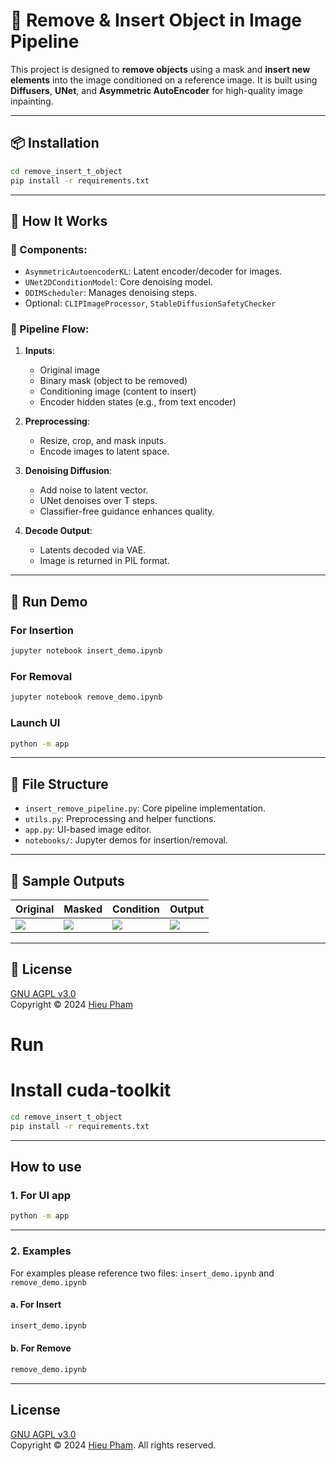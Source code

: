 # 🧠 Remove & Insert Object in Image Pipeline

This project is designed to **remove objects** using a mask and **insert new elements** into the image conditioned on a reference image. It is built using **Diffusers**, **UNet**, and **Asymmetric AutoEncoder** for high-quality image inpainting.

---

## 📦 Installation

```bash
cd remove_insert_t_object
pip install -r requirements.txt
```

---

## 🚀 How It Works

### 🔧 Components:

- `AsymmetricAutoencoderKL`: Latent encoder/decoder for images.
- `UNet2DConditionModel`: Core denoising model.
- `DDIMScheduler`: Manages denoising steps.
- Optional: `CLIPImageProcessor`, `StableDiffusionSafetyChecker`

### 🔁 Pipeline Flow:

1. **Inputs**:

   - Original image
   - Binary mask (object to be removed)
   - Conditioning image (content to insert)
   - Encoder hidden states (e.g., from text encoder)

2. **Preprocessing**:

   - Resize, crop, and mask inputs.
   - Encode images to latent space.

3. **Denoising Diffusion**:

   - Add noise to latent vector.
   - UNet denoises over T steps.
   - Classifier-free guidance enhances quality.

4. **Decode Output**:
   - Latents decoded via VAE.
   - Image is returned in PIL format.

---

## 🔬 Run Demo

### For Insertion

```bash
jupyter notebook insert_demo.ipynb
```

### For Removal

```bash
jupyter notebook remove_demo.ipynb
```

### Launch UI

```bash
python -m app
```

---

## 📂 File Structure

- `insert_remove_pipeline.py`: Core pipeline implementation.
- `utils.py`: Preprocessing and helper functions.
- `app.py`: UI-based image editor.
- `notebooks/`: Jupyter demos for insertion/removal.

---

## 🧪 Sample Outputs

| Original                  | Masked                  | Condition                  | Output                  |
| ------------------------- | ----------------------- | -------------------------- | ----------------------- |
| ![](samples/original.png) | ![](samples/masked.png) | ![](samples/condition.png) | ![](samples/output.png) |

---

## 📄 License

[GNU AGPL v3.0](https://www.gnu.org/licenses/agpl-3.0.html)  
Copyright © 2024 [Hieu Pham](https://github.com/hieupham)

# Run

# Install cuda-toolkit

```bash
cd remove_insert_t_object
pip install -r requirements.txt
```

---

## How to use

### 1. For UI app

```bash
python -m app
```

---

### 2. Examples

For examples please reference two files: `insert_demo.ipynb` and `remove_demo.ipynb`

#### a. For Insert

```bash
insert_demo.ipynb
```

#### b. For Remove

```bash
remove_demo.ipynb
```

---

## License

[GNU AGPL v3.0](https://www.gnu.org/licenses/agpl-3.0.html)  
Copyright © 2024 [Hieu Pham](https://github.com/hieupham). All rights reserved.
